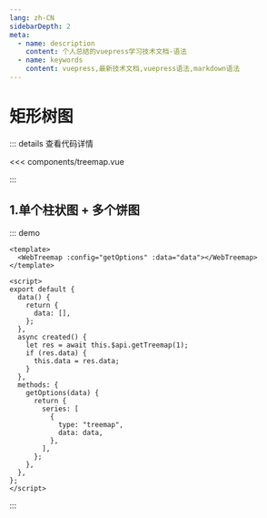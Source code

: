```yaml
---
lang: zh-CN
sidebarDepth: 2
meta:
  - name: description
    content: 个人总结的vuepress学习技术文档-语法
  - name: keywords
    content: vuepress,最新技术文档,vuepress语法,markdown语法
---
```


# 矩形树图

::: details 查看代码详情

<<< components/treemap.vue

:::

## 1.单个柱状图 + 多个饼图

::: demo

```vue
<template>
  <WebTreemap :config="getOptions" :data="data"></WebTreemap>
</template>

<script>
export default {
  data() {
    return {
      data: [],
    };
  },
  async created() {
    let res = await this.$api.getTreemap(1);
    if (res.data) {
      this.data = res.data;
    }
  },
  methods: {
    getOptions(data) {
      return {
        series: [
          {
            type: "treemap",
            data: data,
          },
        ],
      };
    },
  },
};
</script>
```

:::

